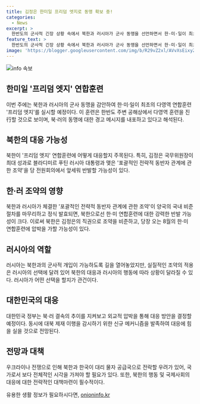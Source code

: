 ```yaml
---
title: 김정은 한미일 프리덤 엣지로 동맹 확보 중!
categories:
  - News
excerpt: >
  한반도의 군사적 긴장 상황 속에서 북한과 러시아가 군사 동맹을 선언하면서 한·미·일이 최초의 프리덤 엣지 다영역 연합훈련을 실시한다. 이에 대한 북한의 대응과 김정은 국무위원장의 당 전원회의에서의 행보가 주목된다. 이번 연합훈련은 한미일의 함께하는 첫 연합훈련으로, 북러의 동맹을 고려한 타이밍으로 이뤄진다. 북한의 강력한 반발과 대남 공세 수위 높임, 그리고 북·러 동맹에 따른 군사적 도발 가능성도 우려된다. 추가적으로 미국 대선 직전의 타이밍과 국내 비준 절차를 마무리한 후 북한의 어떤 행보를 보일지에도 관심이 쏠린다.러시아의 참여에 관한 두고봐야할 문제도 있다.
feature_text: >
  한반도의 군사적 긴장 상황 속에서 북한과 러시아가 군사 동맹을 선언하면서 한·미·일이 최초의 프리덤 엣지 다영역 연합훈련을 실시한다. 이에 대한 북한의 대응과 김정은 국무위원장의 당 전원회의에서의 행보가 주목된다. 이번 연합훈련은 한미일의 함께하는 첫 연합훈련으로, 북러의 동맹을 고려한 타이밍으로 이뤄진다. 북한의 강력한 반발과 대남 공세 수위 높임, 그리고 북·러 동맹에 따른 군사적 도발 가능성도 우려된다. 추가적으로 미국 대선 직전의 타이밍과 국내 비준 절차를 마무리한 후 북한의 어떤 행보를 보일지에도 관심이 쏠린다.러시아의 참여에 관한 두고봐야할 문제도 있다.
image: 'https://blogger.googleusercontent.com/img/b/R29vZ2xl/AVvXsEixyZcFfHzMRdzZMjFBmAUKJYCLCGyLL1o632UiGVXcaFdKo_bkvkuCioo0uUKlGfBVcT3P84aROyZIXSBEx3Aw5nCQ3pTgDom1WDC4m8eifvWiAmWEEVb4x6G_l8C0QH225ldMjyaFvpxGEBGNO37VmDTDMHGhJPq73UglMfDca1-0aw/s1600/blogspot.png'
---
```


<p><img src="https://blogger.googleusercontent.com/img/b/R29vZ2xl/AVvXsEixyZcFfHzMRdzZMjFBmAUKJYCLCGyLL1o632UiGVXcaFdKo_bkvkuCioo0uUKlGfBVcT3P84aROyZIXSBEx3Aw5nCQ3pTgDom1WDC4m8eifvWiAmWEEVb4x6G_l8C0QH225ldMjyaFvpxGEBGNO37VmDTDMHGhJPq73UglMfDca1-0aw/s1600/blogspot.png" alt="info 속보" /></p>

<h2 data-ke-size="size26">한미일 '프리덤 엣지' 연합훈련</h2>

<p data-ke-size="size16">이번 주에는 북한과 러시아의 군사 동맹을 감안하여 한·미·일이 최초의 다영역 연합훈련 '프리덤 엣지'를 실시할 예정이다. 이 훈련은 한반도 주변 공해상에서 다영역 훈련을 진行할 것으로 보이며, 북·러의 동맹에 대한 경고 메시지를 내포하고 있다고 해석된다.</p>

<h2 data-ke-size="size26">북한의 대응 가능성</h2>

<p data-ke-size="size16">북한이 '프리덤 엣지' 연합훈련에 어떻게 대응할지 주목된다. 특히, 김정은 국무위원장이 최대 성과로 블라디미르 푸틴 러시아 대통령과 맺은 '포괄적인 전략적 동반자 관계에 관한 조약'을 당 전원회의에서 앞세워 반발할 가능성이 있다.</p>

<h2 data-ke-size="size26">한·러 조약의 영향</h2>

<p data-ke-size="size16">북한과 러시아가 체결한 '포괄적인 전략적 동반자 관계에 관한 조약'이 양국의 국내 비준 절차를 마무리하고 정식 발효되면, 북한으로선 한·미 연합훈련에 대한 강력한 반발 가능성이 크다. 이로써 북한은 김정은의 직권으로 조약을 비준하고, 당장 오는 8월의 한·미 연합훈련에 압박을 가할 가능성이 있다.</p>

<h2 data-ke-size="size26">러시아의 역할</h2>

<p data-ke-size="size16">러시아는 북한과의 군사적 개입이 가능하도록 길을 열어놓았지만, 실질적인 조약의 적용은 러시아의 선택에 달려 있어 북한의 대응과 러시아의 행동에 따라 상황이 달라질 수 있다. 러시아가 어떤 선택을 할지가 관건이다.</p>

<h2 data-ke-size="size26">대한민국의 대응</h2>

<p data-ke-size="size16">대한민국 정부는 북·러 결속의 추이를 지켜보고 외교적 압박을 통해 대응 방안을 결정할 예정이다. 동시에 대북 제재 이행을 감시하기 위한 신규 메커니즘을 발족하여 대응에 힘을 실을 것으로 전망된다.</p>

<h2 data-ke-size="size26">전망과 대책</h2>

<p data-ke-size="size16">우크라이나 전쟁으로 인해 북한과 한국이 대리 물자 공급국으로 전락할 우려가 있어, 국가로서 보다 전체적인 시각을 가져야 할 필요가 있다. 또한, 북한의 행동 및 국제사회의 대응에 대한 전략적인 대책마련이 필수적이다.</p>
유용한 생활 정보가 필요하시다면, <a href="https://onioninfo.kr" rel="dofollow">onioninfo.kr</a>


